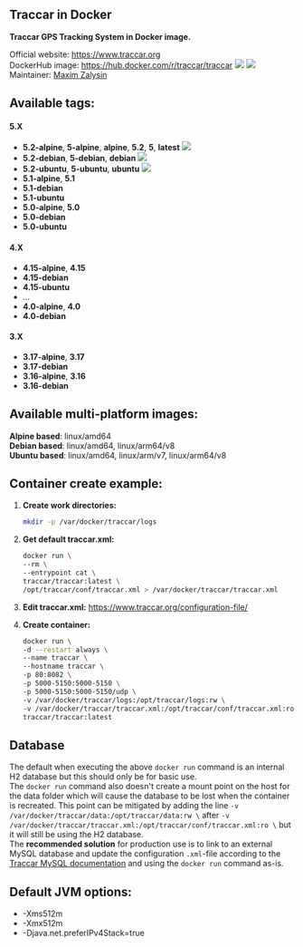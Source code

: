 Traccar in Docker
---

**Traccar GPS Tracking System in Docker image.**

Official website: <https://www.traccar.org>  
DockerHub image: <https://hub.docker.com/r/traccar/traccar> ![](https://img.shields.io/docker/stars/traccar/traccar) ![](https://img.shields.io/docker/pulls/traccar/traccar)  
Maintainer: [Maxim Zalysin](https://github.com/magna-z)

## Available tags:
#### 5.X
- **5.2-alpine**, **5-alpine**, **alpine**, **5.2**, **5**, **latest** ![](https://img.shields.io/docker/image-size/traccar/traccar/5.2-alpine)
- **5.2-debian**, **5-debian**, **debian** ![](https://img.shields.io/docker/image-size/traccar/traccar/5.2-debian)
- **5.2-ubuntu**, **5-ubuntu**, **ubuntu** ![](https://img.shields.io/docker/image-size/traccar/traccar/5.2-ubuntu)
- **5.1-alpine**, **5.1**
- **5.1-debian**
- **5.1-ubuntu**
- **5.0-alpine**, **5.0**
- **5.0-debian**
- **5.0-ubuntu**
#### 4.X
- **4.15-alpine**, **4.15**
- **4.15-debian**
- **4.15-ubuntu**
- ...
- **4.0-alpine**, **4.0**
- **4.0-debian**
#### 3.X
- **3.17-alpine**, **3.17**
- **3.17-debian**
- **3.16-alpine**, **3.16**
- **3.16-debian**

## Available multi-platform images:
**Alpine based**: linux/amd64  
**Debian based**: linux/amd64, linux/arm64/v8  
**Ubuntu based**: linux/amd64, linux/arm/v7, linux/arm64/v8

## Container create example:
1. **Create work directories:**
    ```bash
    mkdir -p /var/docker/traccar/logs
    ```

1. **Get default traccar.xml:**
    ```bash
    docker run \
    --rm \
    --entrypoint cat \
    traccar/traccar:latest \
    /opt/traccar/conf/traccar.xml > /var/docker/traccar/traccar.xml
    ```

1. **Edit traccar.xml:** <https://www.traccar.org/configuration-file/>

1. **Create container:**
    ```bash
    docker run \
    -d --restart always \
    --name traccar \
    --hostname traccar \
    -p 80:8082 \
    -p 5000-5150:5000-5150 \
    -p 5000-5150:5000-5150/udp \
    -v /var/docker/traccar/logs:/opt/traccar/logs:rw \
    -v /var/docker/traccar/traccar.xml:/opt/traccar/conf/traccar.xml:ro \
    traccar/traccar:latest
    ```

## Database
The default when executing the above `docker run` command is an internal H2 database but this should only be for basic use.  
The `docker run` command also doesn't create a mount point on the host for the data folder which will cause the database to be lost when the container is recreated. This point can be mitigated by adding the line `-v /var/docker/traccar/data:/opt/traccar/data:rw \` after `-v /var/docker/traccar/traccar.xml:/opt/traccar/conf/traccar.xml:ro \` but it will still be using the H2 database.  
The **recommended solution** for production use is to link to an external MySQL database and update the configuration `.xml`-file according to the [Traccar MySQL documentation](https://www.traccar.org/mysql/) and using the `docker run` command as-is.

## Default JVM options:
- -Xms512m
- -Xmx512m
- -Djava.net.preferIPv4Stack=true

